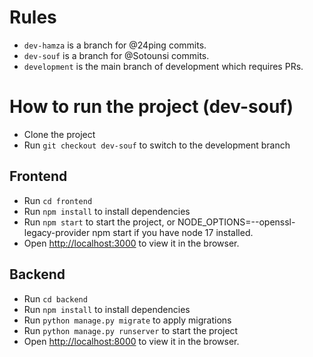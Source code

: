 # Rules

- `dev-hamza` is a branch for @24ping commits.
- `dev-souf` is a branch for @Sotounsi commits.
- `development` is the main branch of development which requires PRs.

# How to run the project (dev-souf)

- Clone the project
- Run `git checkout dev-souf` to switch to the development branch

## Frontend

- Run `cd frontend`
- Run `npm install` to install dependencies
- Run `npm start` to start the project, or NODE_OPTIONS=--openssl-legacy-provider npm start if you have node 17 installed.
- Open [http://localhost:3000](http://localhost:3000) to view it in the browser.

## Backend

- Run `cd backend`
- Run `npm install` to install dependencies
- Run `python manage.py migrate` to apply migrations
- Run `python manage.py runserver` to start the project
- Open [http://localhost:8000](http://localhost:8000) to view it in the browser.
